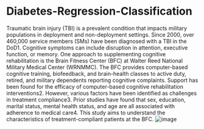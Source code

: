 # Diabetes-Regression-Classification
Traumatic brain injury (TBI) is a prevalent condition that impacts military populations in deployment and non-deployment settings. Since 2000, over 460,000 service members (SMs) have been diagnosed with a TBI in the DoD1. 
Cognitive symptoms can include disruption in attention, executive function, or memory. One approach to supplementing cognitive rehabilitation is the Brain Fitness Center (BFC) at Walter Reed National Military Medical Center (WRNMMC). The BFC provides computer-based cognitive training, biofeedback, and brain-health classes to active duty, retired, and military dependents reporting cognitive complaints. 
Support has been found for the efficacy of computer-based cognitive rehabilitation interventions2. However, various factors have been identified as challenges in treatment compliance3. 
Prior studies have found that sex, education, marital status, mental health status, and age are all associated with adherence to medical care4.
This study aims to understand the characteristics of treatment-compliant patients at the BFC. 
![image](https://github.com/jthurber24/Treatment-Compliance-DHMS/assets/126820635/b8167b28-5604-4aea-8b5f-61285cbe65fd)

